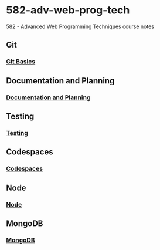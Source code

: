 # 582-adv-web-prog-tech

582 - Advanced Web Programming Techniques course notes

## Git

### [Git Basics](git/README.md)

## Documentation and Planning

### [Documentation and Planning](doc/README.md)

## Testing

### [Testing](testing/README.md)

## Codespaces

### [Codespaces](codespaces/README.md)

## Node

### [Node](node/README.md)

## MongoDB

### [MongoDB](mongodb/README.md)
